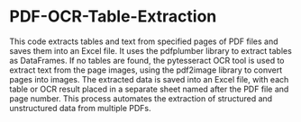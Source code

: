 # PDF-OCR-Table-Extraction

This code extracts tables and text from specified pages of PDF files and saves them into an Excel file. It uses the pdfplumber library to extract tables as DataFrames. If no tables are found, the pytesseract OCR tool is used to extract text from the page images, using the pdf2image library to convert pages into images. The extracted data is saved into an Excel file, with each table or OCR result placed in a separate sheet named after the PDF file and page number. This process automates the extraction of structured and unstructured data from multiple PDFs.
